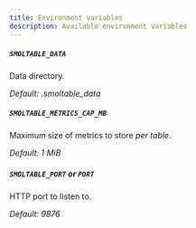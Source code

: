 ```yaml
---
title: Environment variables
description: Available environment variables
---
```


##### `SMOLTABLE_DATA`

Data directory.

*Default: .smoltable_data*

##### `SMOLTABLE_METRICS_CAP_MB`

Maximum size of metrics to store *per table*.

*Default: 1 MiB*

##### `SMOLTABLE_PORT` or `PORT`

HTTP port to listen to.

*Default: 9876*
